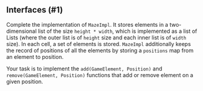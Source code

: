 ## Interfaces (#1)

Complete the implementation of `MazeImpl`.
It stores elements in a two-dimensional list of the size `height * width`,
which is implemented as a list of Lists (where the outer list is of `height` 
size and each inner list is of `width` size).
In each cell, a set of elements is stored. 
`MazeImpl` additionally keeps the record of positions of all the elements
by storing a `positions` map from an element to position.

Your task is to implement the `add(GameElement, Position)` and
`remove(GameElement, Position)` functions that add or remove element
on a given position.